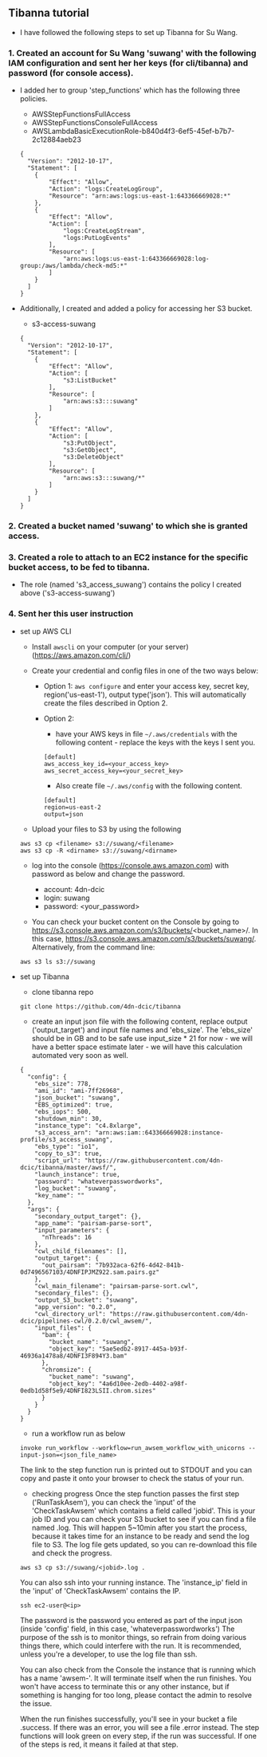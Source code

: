 ## Tibanna tutorial
* I have followed the following steps to set up Tibanna for Su Wang.

### 1. Created an account for Su Wang 'suwang' with the following IAM configuration and sent her her keys (for cli/tibanna) and password (for console access).
  * I added her to group 'step_functions' which has the following three policies.
    * AWSStepFunctionsFullAccess
    * AWSStepFunctionsConsoleFullAccess
    * AWSLambdaBasicExecutionRole-b840d4f3-6ef5-45ef-b7b7-2c12884aeb23
    ```
    {
      "Version": "2012-10-17",
      "Statement": [
        {
            "Effect": "Allow",
            "Action": "logs:CreateLogGroup",
            "Resource": "arn:aws:logs:us-east-1:643366669028:*"
        },
        {
            "Effect": "Allow",
            "Action": [
                "logs:CreateLogStream",
                "logs:PutLogEvents"
            ],
            "Resource": [
                "arn:aws:logs:us-east-1:643366669028:log-group:/aws/lambda/check-md5:*"
            ]
        }
      ]
    }
    ```

  * Additionally, I created and added a policy for accessing her S3 bucket.
    * s3-access-suwang
    ```
    {
      "Version": "2012-10-17",
      "Statement": [
        {
            "Effect": "Allow",
            "Action": [
                "s3:ListBucket"
            ],
            "Resource": [
                "arn:aws:s3:::suwang"
            ]
        },
        {
            "Effect": "Allow",
            "Action": [
                "s3:PutObject",
                "s3:GetObject",
                "s3:DeleteObject"
            ],
            "Resource": [
                "arn:aws:s3:::suwang/*"
            ]
        }
      ]
    }
    ```

### 2. Created a bucket named 'suwang' to which she is granted access.

### 3. Created a role to attach to an EC2 instance for the specific bucket access, to be fed to tibanna.
  * The role (named 's3_access_suwang') contains the policy I created above ('s3-access-suwang')

### 4. Sent her this user instruction

* set up AWS CLI
    * Install `awscli` on your computer (or your server) (https://aws.amazon.com/cli/)
    * Create your credential and config files in one of the two ways below:
        * Option 1: `aws configure` and enter your access key, secret key, region('us-east-1'), output type('json'). This will automatically create the files described in Option 2.
        * Option 2: 
            * have your AWS keys in file `~/.aws/credentials` with the following content - replace the keys with the keys I sent you.
            ```
            [default]
            aws_access_key_id=<your_access_key>
            aws_secret_access_key=<your_secret_key>
            ```
            
            * Also create file `~/.aws/config` with the following content.
            ```
            [default]
            region=us-east-2
            output=json
            ```
    
    * Upload your files to S3 by using the following
    ```
    aws s3 cp <filename> s3://suwang/<filename>
    aws s3 cp -R <dirname> s3://suwang/<dirname>
    ```

    * log into the console (https://console.aws.amazon.com) with password as below and change the password.
        * account: 4dn-dcic
        * login: suwang
        * password: <your_password>

    * You can check your bucket content on the Console by going to https://s3.console.aws.amazon.com/s3/buckets/<bucket_name>/. In this case, https://s3.console.aws.amazon.com/s3/buckets/suwang/. Alternatively, from the command line:
    ```
    aws s3 ls s3://suwang
    ```


* set up Tibanna
    * clone tibanna repo
    ```
    git clone https://github.com/4dn-dcic/tibanna
    ```

    * create an input json file with the following content, replace output ('output_target') and input file names and 'ebs_size'. The 'ebs_size' should be in GB and to be safe use input_size * 21 for now - we will have a better space estimate later - we will have this calculation automated very soon as well.
    ```
    {
      "config": {
        "ebs_size": 778,
        "ami_id": "ami-7ff26968",
        "json_bucket": "suwang",
        "EBS_optimized": true,
        "ebs_iops": 500,
        "shutdown_min": 30,
        "instance_type": "c4.8xlarge",
        "s3_access_arn": "arn:aws:iam::643366669028:instance-profile/s3_access_suwang",
        "ebs_type": "io1",
        "copy_to_s3": true,
        "script_url": "https://raw.githubusercontent.com/4dn-dcic/tibanna/master/awsf/",
        "launch_instance": true,
        "password": "whateverpasswordworks",
        "log_bucket": "suwang",
        "key_name": ""
      },
      "args": {
        "secondary_output_target": {},
        "app_name": "pairsam-parse-sort",
        "input_parameters": {
          "nThreads": 16
        },
        "cwl_child_filenames": [],
        "output_target": {
          "out_pairsam": "7b932aca-62f6-4d42-841b-0d7496567103/4DNFIPJMZ922.sam.pairs.gz"
        },
        "cwl_main_filename": "pairsam-parse-sort.cwl",
        "secondary_files": {},
        "output_S3_bucket": "suwang",
        "app_version": "0.2.0",
        "cwl_directory_url": "https://raw.githubusercontent.com/4dn-dcic/pipelines-cwl/0.2.0/cwl_awsem/",
        "input_files": {
          "bam": {
            "bucket_name": "suwang",
            "object_key": "5ae5edb2-8917-445a-b93f-46936a1478a8/4DNFI3F894Y3.bam"
          },
          "chromsize": {
            "bucket_name": "suwang",
            "object_key": "4a6d10ee-2edb-4402-a98f-0edb1d58f5e9/4DNFI823LSII.chrom.sizes"
          }
        }
      }
    }
    ```

    * run a workflow run as below
    ```
    invoke run_workflow --workflow=run_awsem_workflow_with_unicorns --input-json=<json_file_name>
    ```
    The link to the step function run is printed out to STDOUT and you can copy and paste it onto your browser to check the status of your run.


    * checking progress
    Once the step function passes the first step ('RunTaskAsem'), you can check the 'input' of the 'CheckTaskAwsem' which contains a field called 'jobid'. This is your job ID and you can check your S3 bucket to see if you can find a file named <jobid>.log. This will happen 5~10min after you start the process, because it takes time for an instance to be ready and send the log file to S3. The log file gets updated, so you can re-download this file and check the progress.
    ```
    aws s3 cp s3://suwang/<jobid>.log .
    ```

    You can also ssh into your running instance. The 'instance_ip' field in the 'input' of 'CheckTaskAwsem' contains the IP.
    ```
    ssh ec2-user@<ip>
    ```
    The password is the password you entered as part of the input json (inside 'config' field, in this case, 'whateverpasswordworks')
    The purpose of the ssh is to monitor things, so refrain from doing various things there, which could interfere with the run. It is recommended, unless you're a developer, to use the log file than ssh. 

    You can also check from the Console the instance that is running which has a name 'awsem-<jobid>'. It will terminate itself when the run finishes. You won't have access to terminate this or any other instance, but if something is hanging for too long, please contact the admin to resolve the issue.

    When the run finishes successfully, you'll see in your bucket a file <jobid>.success. If there was an error, you will see a file <jobid>.error instead. The step functions will look green on every step, if the run was successful. If one of the steps is red, it means it failed at that step.


